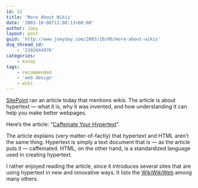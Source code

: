 ```yaml
---
id: 12
title: 'More About Wikis'
date: '2003-10-06T12:00:13+00:00'
author: Joey
layout: post
guid: 'http://www.joeyday.com/2003/10/06/more-about-wikis'
dsq_thread_id:
    - '2392644976'
categories:
    - essay
tags:
    - recommended
    - 'web design'
    - wiki
---
```


[SitePoint](http://www.sitepoint.com) ran an article today that mentions wikis. The article is about hypertext — what it is, why it was invented, and how understanding it can help you make better webpages.

Here’s the article: “[Caffeinate Your Hypertext](http://www.sitepoint.com/article/1226)“.

The article explains (very matter-of-factly) that hypertext and HTML aren’t the same thing. Hypertext is simply a text document that is — as the article puts it — caffeinated. HTML, on the other hand, is a standardized language used in creating hypertext.

I rather enjoyed reading the article, since it introduces several sites that are using hypertext in new and innovative ways. It lists the [WikiWikiWeb](http://c2.com/cgi/wiki) among many others.
